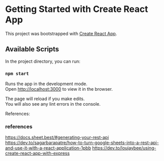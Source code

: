 # Getting Started with Create React App

This project was bootstrapped with [Create React App](https://github.com/facebook/create-react-app).

## Available Scripts

In the project directory, you can run:

### `npm start`

Runs the app in the development mode.\
Open [http://localhost:3000](http://localhost:3000) to view it in the browser.

The page will reload if you make edits.\
You will also see any lint errors in the console.

References:

### references
https://docs.sheet.best/#generating-your-rest-api
https://dev.to/sagarbarapatre/how-to-turn-google-sheets-into-a-rest-api-and-use-it-with-a-react-application-1pbb
https://dev.to/loujaybee/using-create-react-app-with-express
